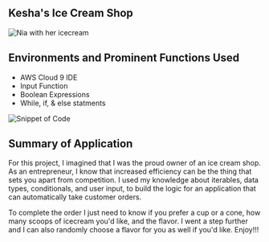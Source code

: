 <h2>Kesha's Ice Cream Shop </h2>
<img src="https://i.imgur.com/QsqcrkE.png" alt="Nia with her icecream"/>
<h2>Environments and Prominent Functions Used</h2>

- AWS Cloud 9 IDE
- Input Function
- Boolean Expressions
- While, if,  & else statments

<img src="https://i.imgur.com/8Lb5z0Q.png" alt="Snippet of Code"/>

<h2>Summary of Application</h2>

For this project, I imagined that I was the proud owner of an ice cream shop.  As an entrepreneur, I know that increased efficiency can be the thing that sets you apart from competition. I used my knowledge about iterables, data types, conditionals, and user input, to build the logic for an application that can automatically take customer orders.

To complete the order I just need to know if you prefer a cup or a cone, how many scoops of icecream you'd like, and the flavor. I went a step further and I can also randomly choose a flavor for you as well if you'd like. Enjoy!!!


